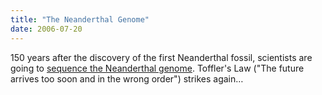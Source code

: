```yaml
---
title: "The Neanderthal Genome"
date: 2006-07-20
---
```

150 years after the discovery of the first Neanderthal fossil, scientists are going to <a href="http://www.454.com/news-events/press-kit-20060719.asp">sequence the Neanderthal genome</a>. Toffler's Law ("The future arrives too soon and in the wrong order") strikes again…
